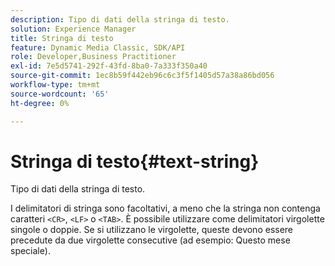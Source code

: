 ```yaml
---
description: Tipo di dati della stringa di testo.
solution: Experience Manager
title: Stringa di testo
feature: Dynamic Media Classic, SDK/API
role: Developer,Business Practitioner
exl-id: 7e5d5741-292f-43fd-8ba0-7a333f350a40
source-git-commit: 1ec8b59f442eb96c6c3f5f1405d57a38a86bd056
workflow-type: tm+mt
source-wordcount: '65'
ht-degree: 0%

---
```


# Stringa di testo{#text-string}

Tipo di dati della stringa di testo.

I delimitatori di stringa sono facoltativi, a meno che la stringa non contenga caratteri `<CR>`, `<LF>` o `<TAB>`. È possibile utilizzare come delimitatori virgolette singole o doppie. Se si utilizzano le virgolette, queste devono essere precedute da due virgolette consecutive (ad esempio: Questo mese speciale).
